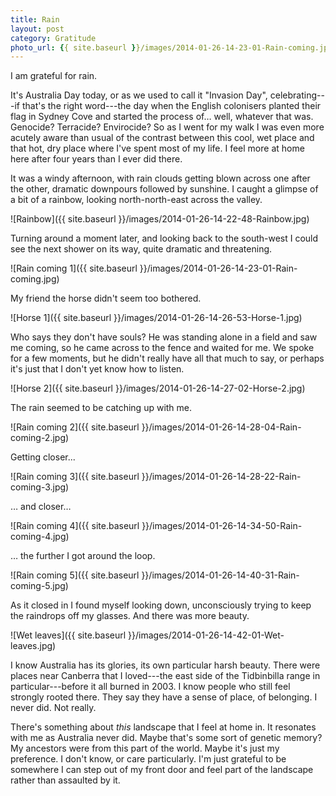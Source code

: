 ```yaml
---
title: Rain
layout: post
category: Gratitude
photo_url: {{ site.baseurl }}/images/2014-01-26-14-23-01-Rain-coming.jpg
---
```


I am grateful for rain.

It's Australia Day today, or as we used to call it "Invasion Day", celebrating---if that's the right word---the day when the English colonisers planted their flag in Sydney Cove and started the process of… well, whatever that was. Genocide? Terracide? Envirocide? So as I went for my walk I was even more acutely aware than usual of the contrast between this cool, wet place and that hot, dry place where I've spent most of my life. I feel more at home here after four years than I ever did there.

It was a windy afternoon, with rain clouds getting blown across one after the other, dramatic downpours followed by sunshine. I caught a glimpse of a bit of a rainbow, looking north-north-east across the valley.

![Rainbow]({{ site.baseurl }}/images/2014-01-26-14-22-48-Rainbow.jpg)

Turning around a moment later, and looking back to the south-west I could see the next shower on its way, quite dramatic and threatening.

![Rain coming 1]({{ site.baseurl }}/images/2014-01-26-14-23-01-Rain-coming.jpg)

My friend the horse didn't seem too bothered.

![Horse 1]({{ site.baseurl }}/images/2014-01-26-14-26-53-Horse-1.jpg)

Who says they don't have souls? He was standing alone in a field and saw me coming, so he came across to the fence and waited for me. We spoke for a few moments, but he didn't really have all that much to say, or perhaps it's just that I don't yet know how to listen.

![Horse 2]({{ site.baseurl }}/images/2014-01-26-14-27-02-Horse-2.jpg)

The rain seemed to be catching up with me.

![Rain coming 2]({{ site.baseurl }}/images/2014-01-26-14-28-04-Rain-coming-2.jpg)

Getting closer...

![Rain coming 3]({{ site.baseurl }}/images/2014-01-26-14-28-22-Rain-coming-3.jpg)

… and closer… 

![Rain coming 4]({{ site.baseurl }}/images/2014-01-26-14-34-50-Rain-coming-4.jpg)

… the further I got around the loop.

![Rain coming 5]({{ site.baseurl }}/images/2014-01-26-14-40-31-Rain-coming-5.jpg)

As it closed in I found myself looking down, unconsciously trying to keep the raindrops off my glasses. And there was more beauty.

![Wet leaves]({{ site.baseurl }}/images/2014-01-26-14-42-01-Wet-leaves.jpg)

I know Australia has its glories, its own particular harsh beauty. There were places near Canberra that I loved---the east side of the Tidbinbilla range in particular---before it all burned in 2003. I know people who still feel strongly rooted there. They say they have a sense of place, of belonging. I never did. Not really.

There's something about _this_ landscape that I feel at home in. It resonates with me as Australia never did. Maybe that's some sort of genetic memory? My ancestors were from this part of the world. Maybe it's just my preference. I don't know, or care particularly. I'm just grateful to be somewhere I can step out of my front door and feel part of the landscape rather than assaulted by it.
